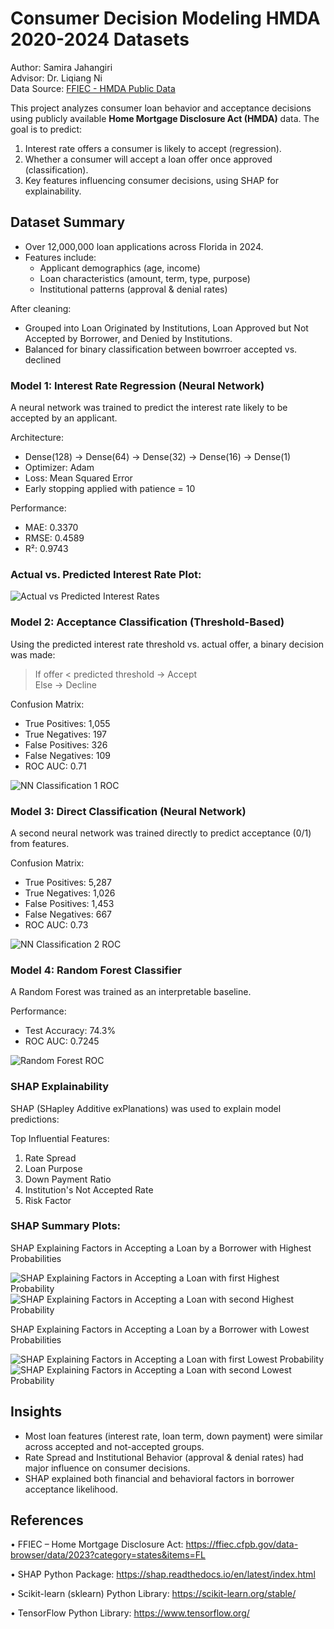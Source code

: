 # Consumer Decision Modeling HMDA 2020-2024 Datasets

Author: Samira Jahangiri  
Advisor: Dr. Liqiang Ni  
Data Source: [FFIEC - HMDA Public Data](https://ffiec.cfpb.gov/data-publication/modified-lar/2024)

This project analyzes consumer loan behavior and acceptance decisions using publicly available **Home Mortgage Disclosure Act (HMDA)** data. The goal is to predict:

1. Interest rate offers a consumer is likely to accept (regression).
2. Whether a consumer will accept a loan offer once approved (classification).
3. Key features influencing consumer decisions, using SHAP for explainability.


## Dataset Summary

- Over 12,000,000 loan applications across Florida in 2024.
- Features include:
  - Applicant demographics (age, income)
  - Loan characteristics (amount, term, type, purpose)
  - Institutional patterns (approval & denial rates)

After cleaning:
- Grouped into Loan Originated by Institutions, Loan Approved but Not Accepted by Borrower, and Denied by Institutions.
- Balanced for binary classification between bowrroer accepted vs. declined


### Model 1: Interest Rate Regression (Neural Network)

A neural network was trained to predict the interest rate likely to be accepted by an applicant. 

Architecture:
- Dense(128) → Dense(64) → Dense(32) → Dense(16) → Dense(1)
- Optimizer: Adam  
- Loss: Mean Squared Error  
- Early stopping applied with patience = 10

Performance:
- MAE: 0.3370  
- RMSE: 0.4589  
- R²: 0.9743  

### Actual vs. Predicted Interest Rate Plot:

![Actual vs Predicted Interest Rates](images/combined_plots.png)



### Model 2: Acceptance Classification (Threshold-Based)

Using the predicted interest rate threshold vs. actual offer, a binary decision was made:

> If offer < predicted threshold → Accept  
> Else → Decline

Confusion Matrix:
- True Positives: 1,055  
- True Negatives: 197  
- False Positives: 326  
- False Negatives: 109  
- ROC AUC: 0.71

![NN Classification 1 ROC](images/nn-class-1.png)

### Model 3: Direct Classification (Neural Network)

A second neural network was trained directly to predict acceptance (0/1) from features.

Confusion Matrix:
- True Positives: 5,287  
- True Negatives: 1,026  
- False Positives: 1,453  
- False Negatives: 667  
- ROC AUC: 0.73

![NN Classification 2 ROC](images/nn-class-2.png)

### Model 4: Random Forest Classifier

A Random Forest was trained as an interpretable baseline.

Performance:
- Test Accuracy: 74.3%  
- ROC AUC: 0.7245

![Random Forest ROC](images/roc_conf_matrix_loss_RF.png)

### SHAP Explainability

SHAP (SHapley Additive exPlanations) was used to explain model predictions:

Top Influential Features:
1. Rate Spread
2. Loan Purpose
3. Down Payment Ratio
4. Institution's Not Accepted Rate
5. Risk Factor

### SHAP Summary Plots:

SHAP Explaining Factors in Accepting a Loan by a Borrower with Highest Probabilities

![SHAP Explaining Factors in Accepting a Loan with first Highest Probability](images/shap_waterfall_acc_1.png)
![SHAP Explaining Factors in Accepting a Loan with second Highest Probability](images/shap_waterfall_acc_2.png)

SHAP Explaining Factors in Accepting a Loan by a Borrower with Lowest Probabilities

![SHAP Explaining Factors in Accepting a Loan with first Lowest Probability](images/shap_waterfall_denied_1.png)
![SHAP Explaining Factors in Accepting a Loan with second Lowest Probability](images/shap_waterfall_denied_2.png)



## Insights

- Most loan features (interest rate, loan term, down payment) were similar across accepted and not-accepted groups.
- Rate Spread and Institutional Behavior (approval & denial rates) had major influence on consumer decisions.
- SHAP explained both financial and behavioral factors in borrower acceptance likelihood.



## References

• FFIEC – Home Mortgage Disclosure Act:
https://ffiec.cfpb.gov/data-browser/data/2023?category=states&items=FL

• SHAP Python Package:
https://shap.readthedocs.io/en/latest/index.html

• Scikit-learn (sklearn) Python Library:
https://scikit-learn.org/stable/

• TensorFlow Python Library:
https://www.tensorflow.org/


